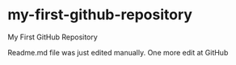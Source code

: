 # my-first-github-repository
My First GitHub Repository

Readme.md file was just edited manually. One more edit at GitHub
